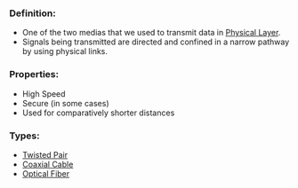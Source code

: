 ### Definition:
- One of the two medias that we used to transmit data in [Physical Layer](Physical%20Layer.md).
- Signals being transmitted are directed and confined in a narrow pathway by using physical links.
### Properties:
- High Speed
- Secure (in some cases)
- Used for comparatively shorter distances
### Types:
- [Twisted Pair](Twisted%20Pair.md)
- [Coaxial Cable](Coaxial%20Cable.md)
- [Optical Fiber](Optical%20Fiber.md)

